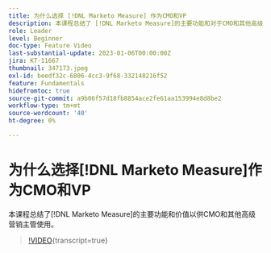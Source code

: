 ```yaml
---
title: 为什么选择 [!DNL Marketo Measure] 作为CMO和VP
description: 本课程总结了 [!DNL Marketo Measure]的主要功能和对于CMO和其他高级营销主管的价值。
role: Leader
level: Beginner
doc-type: Feature Video
last-substantial-update: 2023-01-06T00:00:00Z
jira: KT-11667
thumbnail: 347173.jpeg
exl-id: beedf32c-6806-4cc3-9f68-332148216f52
feature: Fundamentals
hidefromtoc: true
source-git-commit: a9b06f57d18fb8854ace2fe61aa153994e8d8be2
workflow-type: tm+mt
source-wordcount: '40'
ht-degree: 0%

---
```


# 为什么选择[!DNL Marketo Measure]作为CMO和VP

本课程总结了[!DNL Marketo Measure]的主要功能和价值以供CMO和其他高级营销主管使用。

>[!VIDEO](https://video.tv.adobe.com/v/347173/?learn=on){transcript=true}
